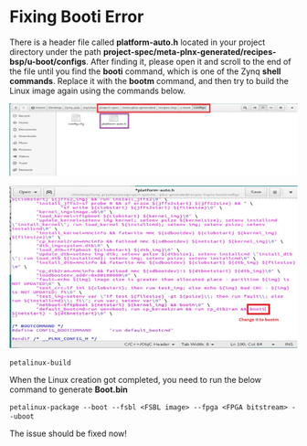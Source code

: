 # Fixing Booti Error

There is a header file called **platform-auto.h** located in your project directory under the path **project-spec/meta-plnx-generated/recipes-bsp/u-boot/configs**. After finding it, please open it and scroll to the end of the file until you find the **booti** command, which is one of the Zynq **shell commands**. Replace it with the **bootm** command, and then try to build the Linux image again using the commands below.

![directory](https://github.com/Saeed1362/ZYNQ-Linux/blob/main/images/Linux_set11.jpg)

![platform-auto](https://github.com/Saeed1362/ZYNQ-Linux/blob/main/images/Linux_setA44.jpg)
```
petalinux-build
```

When the Linux creation got completed, you need to run the below command to generate **Boot.bin**
```
petalinux-package --boot --fsbl <FSBL image> --fpga <FPGA bitstream> --uboot
```

The issue should be fixed now!